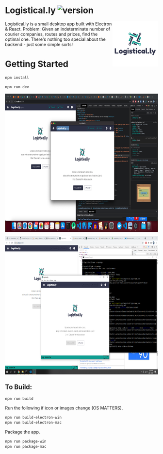 # Logistical.ly ![version]

<img src="https://github.com/DominicFung/logistical.ly/blob/master/src/img/logo_200x200.png?raw=true" align="right"
     alt="Loggistical.ly logo by Dom Fung" width="150" height="150">

Logistical.ly is a small desktop app built with Electron & React. Problem: Given an indeterminate number of courier companies, routes and prices, find the optimal one. There's nothing too special about the backend - just some simple sorts!

[version]:       https://img.shields.io/badge/version-0.1-green

# Getting Started

```sh
npm install
```

```sh
npm run dev
```
<p align="center">
<img src="https://github.com/DominicFung/logistical.ly/blob/master/src/img/screen-shot.png?raw=true" align="center"
     alt="Screenshot of Logistical.ly" width="830" height="456">
</p>

<p align="center">
<img src="https://github.com/DominicFung/logistical.ly/blob/master/src/img/screen-shot-win.png?raw=true" align="center"
     alt="Screenshot of Logistical.ly" width="830" height="456">
</p>

## To Build:
```sh
npm run build
```

Run the following if icon or images change (OS MATTERS).
```sh
npm run build-electron-win
npm run build-electron-mac
```

Package the app.
```sh
npm run package-win
npm run package-mac
```